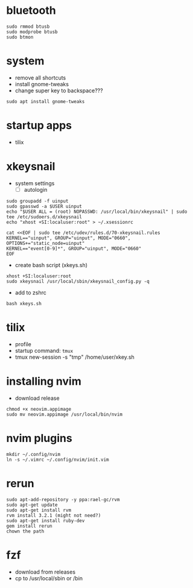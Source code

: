 # bluetooth
```
sudo rmmod btusb
sudo modprobe btusb
sudo btmon
```

# system
- remove all shortcuts
- install gnome-tweaks
- change super key to backspace???
```
sudo apt install gnome-tweaks
```

# startup apps
- tilix

# xkeysnail
- system settings
  - [ ] autologin
```
sudo groupadd -f uinput
sudo gpasswd -a $USER uinput
echo "$USER ALL = (root) NOPASSWD: /usr/local/bin/xkeysnail" | sudo tee /etc/sudoers.d/xkeysnail
echo "xhost +SI:localuser:root" > ~/.xsessionrc

cat <<EOF | sudo tee /etc/udev/rules.d/70-xkeysnail.rules
KERNEL=="uinput", GROUP="uinput", MODE="0660", OPTIONS+="static_node=uinput"
KERNEL=="event[0-9]*", GROUP="uinput", MODE="0660"
EOF
```

- create bash script (xkeys.sh)
```
xhost +SI:localuser:root
sudo xkeysnail /usr/local/sbin/xkeysnail_config.py -q
```
- add to zshrc
```
bash xkeys.sh
```

# tilix
- profile
- startup command: ``tmux``
- tmux new-session -s "tmp" /home/user/xkey.sh

# installing nvim
- download release
```
chmod +x neovim.appimage
sudo mv neovim.appimage /usr/local/bin/nvim
```

# nvim plugins
```
mkdir ~/.config/nvim
ln -s ~/.vimrc ~/.config/nvim/init.vim
```

# rerun
```
sudo apt-add-repository -y ppa:rael-gc/rvm
sudo apt-get update
sudo apt-get install rvm
rvm install 3.2.1 (might not need?)
sudo apt-get install ruby-dev 
gem install rerun
chown the path
```

# fzf
- download from releases
- cp to /usr/local/sbin or /bin

